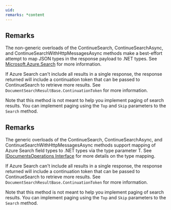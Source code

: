 ```yaml
---
uid: 
remarks: *content
---
```

## Remarks  
 The non-generic overloads of the ContinueSearch, ContinueSearchAsync, and             ContinueSearchWithHttpMessagesAsync methods make a best-effort attempt to map JSON types in the response             payload to .NET types. See             [Microsoft.Azure.Search](assetId:///N:Microsoft.Azure.Search?qualifyHint=False&autoUpgrade=True) for more information.  
  
 If Azure Search can't include all results in a single response, the response returned will include a             continuation token that can be passed to ContinueSearch to retrieve more results.             See `DocumentSearchResultBase.ContinuationToken` for more information.  
  
 Note that this method is not meant to help you implement paging of search results. You can implement             paging using the `Top` and `Skip` parameters to the             `Search` method.  
  
## Remarks  
 The generic overloads of the ContinueSearch, ContinueSearchAsync, and ContinueSearchWithHttpMessagesAsync             methods support mapping of Azure Search field types to .NET types via the type parameter T. See              [IDocumentsOperations Interface](assetId:///T:Microsoft.Azure.Search.IDocumentsOperations?qualifyHint=False&autoUpgrade=True) for more details on the type mapping.  
  
 If Azure Search can't include all results in a single response, the response returned will include a             continuation token that can be passed to ContinueSearch to retrieve more results.             See `DocumentSearchResultBase.ContinuationToken` for more information.  
  
 Note that this method is not meant to help you implement paging of search results. You can implement             paging using the `Top` and `Skip` parameters to the             `Search` method.